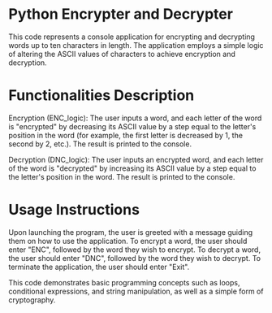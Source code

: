 # Python Encrypter and Decrypter

This code represents a console application for encrypting and decrypting words up to ten characters in length.
The application employs a simple logic of altering the ASCII values of characters to achieve encryption and decryption.

# Functionalities Description

Encryption (ENC_logic): The user inputs a word, and each letter of the word is "encrypted" by decreasing its ASCII value by a step
equal to the letter's position in the word (for example, the first letter is decreased by 1, the second by 2, etc.). The result is printed to the console.

Decryption (DNC_logic): The user inputs an encrypted word, and each letter of the word is "decrypted" by increasing its ASCII value by a step
equal to the letter's position in the word. The result is printed to the console.

# Usage Instructions

Upon launching the program, the user is greeted with a message guiding them on how to use the application.
To encrypt a word, the user should enter "ENC", followed by the word they wish to encrypt.
To decrypt a word, the user should enter "DNC", followed by the word they wish to decrypt.
To terminate the application, the user should enter "Exit".

This code demonstrates basic programming concepts such as loops, conditional expressions, and string manipulation, as well as a simple form of cryptography.




